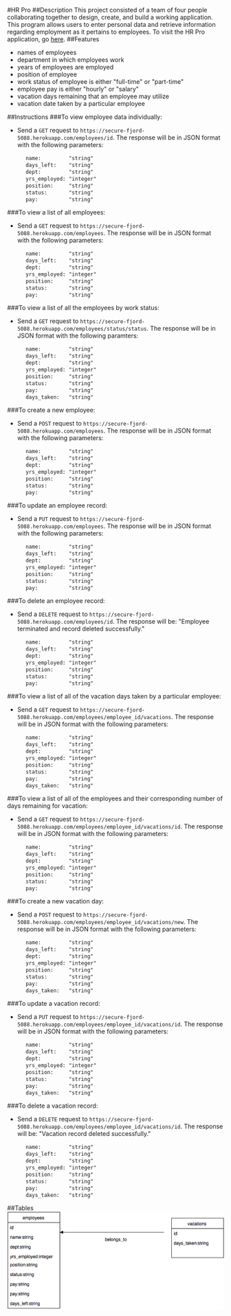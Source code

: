 #HR Pro
##Description
This project consisted of a team of four people collaborating together to design, create, and build a working application. This program allows users to enter personal data and retrieve information regarding employment as it pertains to employees. To visit the HR Pro application, go <a href="https://secure-fjord-5088.herokuapp.com">here</a>.
##Features
- names of employees
- department in which employees work
- years of employees are employed
- position of employee
- work status of employee is either "full-time" or "part-time"
- employee pay is either "hourly" or "salary"
- vacation days remaining that an employee may utilize
- vacation date taken by a particular employee

##Instructions
###To view employee data individually:
- Send a `GET` request to `https://secure-fjord-5088.herokuapp.com/employees/id`. The response will be in JSON format with the following parameters:

```
      name:         "string"
      days_left:    "string"
      dept:         "string"
      yrs_employed: "integer"
      position:     "string"
      status:       "string"
      pay:          "string"

```

###To view a list of all employees:
- Send a `GET` request to `https://secure-fjord-5088.herokuapp.com/employees`. The response will be in JSON format with the following parameters:

```
      name:         "string"
      days_left:    "string"
      dept:         "string"
      yrs_employed: "integer"
      position:     "string"
      status:       "string"
      pay:          "string"

```

###To view a list of all the employees by work status:
- Send a `GET` request to `https://secure-fjord-5088.herokuapp.com/employees/status/status`. The response will be in JSON format with the following paramters:

```
      name:         "string"
      days_left:    "string"
      dept:         "string"
      yrs_employed: "integer"
      position:     "string"
      status:       "string"
      pay:          "string"
      days_taken:   "string"

```

###To create a new employee:
- Send a `POST` request to `https://secure-fjord-5088.herokuapp.com/employees`. The response will be in JSON format with the following parameters:

```
      name:         "string"
      days_left:    "string"
      dept:         "string"
      yrs_employed: "integer"
      position:     "string"
      status:       "string"
      pay:          "string"

```

###To update an employee record:
- Send a `PUT` request to `https://secure-fjord-5088.herokuapp.com/employees`. The response will be in JSON format with the following parameters:

```
      name:         "string"
      days_left:    "string"
      dept:         "string"
      yrs_employed: "integer"
      position:     "string"
      status:       "string"
      pay:          "string"

```

###To delete an employee record:
- Send a `DELETE` request to `https://secure-fjord-5088.herokuapp.com/employees/id`. The response will be: "Employee terminated and record deleted successfully."

```
      name:         "string"
      days_left:    "string"
      dept:         "string"
      yrs_employed: "integer"
      position:     "string"
      status:       "string"
      pay:          "string"

```

###To view a list of all of the vacation days taken by a particular employee:
- Send a `GET` request to `https://secure-fjord-5088.herokuapp.com/employees/employee_id/vacations`. The response will be in JSON format with the following parameters:

```
      name:         "string"
      days_left:    "string"
      dept:         "string"
      yrs_employed: "integer"
      position:     "string"
      status:       "string"
      pay:          "string"
      days_taken:   "string"

```

###To view a list of all of the employees and their corresponding number of days remaining for vacation:
- Send a `GET` request to `https://secure-fjord-5088.herokuapp.com/employees/employee_id/vacations/id`. The response will be in JSON format with the following parameters:

```
      name:         "string"
      days_left:    "string"
      dept:         "string"
      yrs_employed: "integer"
      position:     "string"
      status:       "string"
      pay:          "string"

```

###To create a new vacation day:
- Send a `POST` request to `https://secure-fjord-5088.herokuapp.com/employees/employee_id/vacations/new`. The response will be in JSON format with the following parameters:


```
      name:         "string"
      days_left:    "string"
      dept:         "string"
      yrs_employed: "integer"
      position:     "string"
      status:       "string"
      pay:          "string"
      days_taken:   "string"

```

###To update a vacation record:
- Send a `PUT` request to `https://secure-fjord-5088.herokuapp.com/employees/employee_id/vacations/id`. The response will be in JSON format with the following parameters:


```
      name:         "string"
      days_left:    "string"
      dept:         "string"
      yrs_employed: "integer"
      position:     "string"
      status:       "string"
      pay:          "string"
      days_taken:   "string"

```

###To delete a vacation record:
- Send a `DELETE` request to `https://secure-fjord-5088.herokuapp.com/employees/employee_id/vacations/id`. The response will be: "Vacation record deleted successfully."

```
      name:         "string"
      days_left:    "string"
      dept:         "string"
      yrs_employed: "integer"
      position:     "string"
      status:       "string"
      pay:          "string"
      days_taken:   "string"

```


##Tables
<img src = "./HackathonUML.png">
